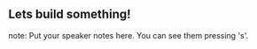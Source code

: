 ##  Lets build something!

note:
    Put your speaker notes here.
    You can see them pressing 's'.
